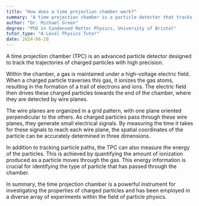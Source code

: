 ```yaml
---
title: "How does a time projection chamber work?"
summary: "A time projection chamber is a particle detector that tracks the paths of charged particles."
author: "Dr. Michael Green"
degree: "PhD in Condensed Matter Physics, University of Bristol"
tutor_type: "A-Level Physics Tutor"
date: 2024-06-28
---
```


A time projection chamber (TPC) is an advanced particle detector designed to track the trajectories of charged particles with high precision.

Within the chamber, a gas is maintained under a high-voltage electric field. When a charged particle traverses this gas, it ionizes the gas atoms, resulting in the formation of a trail of electrons and ions. The electric field then drives these charged particles towards the end of the chamber, where they are detected by wire planes.

The wire planes are organized in a grid pattern, with one plane oriented perpendicular to the others. As charged particles pass through these wire planes, they generate small electrical signals. By measuring the time it takes for these signals to reach each wire plane, the spatial coordinates of the particle can be accurately determined in three dimensions.

In addition to tracking particle paths, the TPC can also measure the energy of the particles. This is achieved by quantifying the amount of ionization produced as a particle moves through the gas. This energy information is crucial for identifying the type of particle that has passed through the chamber.

In summary, the time projection chamber is a powerful instrument for investigating the properties of charged particles and has been employed in a diverse array of experiments within the field of particle physics.
    